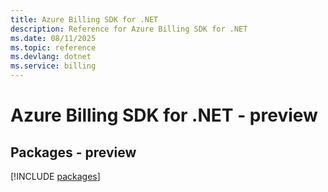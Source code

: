 ```yaml
---
title: Azure Billing SDK for .NET
description: Reference for Azure Billing SDK for .NET
ms.date: 08/11/2025
ms.topic: reference
ms.devlang: dotnet
ms.service: billing
---
```

# Azure Billing SDK for .NET - preview
## Packages - preview
[!INCLUDE [packages](billing-index.md)]